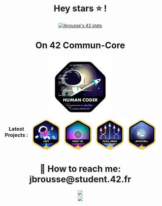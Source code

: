 <div align="center">
	<h1> Hey stars ⭐ ! </h1>
	<a href="https://profile.intra.42.fr/users/164757"><img src="https://badge.mediaplus.ma/black/jbrousse?1337Badge=off&UM6P=off" alt="jbrousse's 42 stats" /></a>
</div>
<div align="center">
	<h1> On 42 Commun-Core</h1>
	<img src="./badges/common_coren.png" length="200" width="200"/>
</div>
<div align="center" style="display: flex; justify-content: center;">
	<h3>Latest Projects :</h3>
	<a href="https://github.com/Luma-3/libft"><img src="./badges/libftm.png" length="150" width="150" /></a>
	<a href="https://github.com/Luma-3/fract-ol"><img src="./badges/fract-olm.png" length="150" width="150" /></a>
	<a href=""><img src="./badges/push_swapm.png" length="150" width="150"  /></a>
    <a href="https://github.com/Luma-3/Minishell"><img src="./badges/minishellm.png" length="150" width="150" /></a>
</div>
<div align="center">
	<h1>📩 How to reach me: jbrousse@student.42.fr</h1>
	<img src="https://github-readme-stats.vercel.app/api?username=Luma-3&theme=dracula&show_icons=true&hide_border=true&count_private=true" length="150" width="450"/>
	<br>
	<img src="https://github-readme-streak-stats.herokuapp.com/?user=Luma-3&theme=dracula&hide_border=true" length="150" width="450" />
</div>

<!-- I love Markdown ! -->
